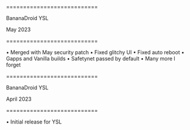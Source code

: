 
===========================

BananaDroid YSL

May 2023

===========================

• Merged with May security patch 
• Fixed glitchy UI 
• Fixed auto reboot
• Gapps and Vanilla builds 
• Safetynet passed by default 
• Many more I forget 


===========================

BananaDroid YSL

April 2023

===========================

• Initial release for YSL
